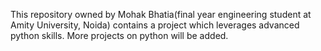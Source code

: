 This repository owned by Mohak Bhatia(final year engineering student at Amity University, Noida) contains a project which leverages advanced python skills. More projects on python will be added.
